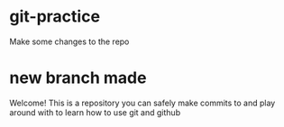 # git-practice
Make some changes to the repo

# new branch made

Welcome! This is a repository you can safely make commits to and play around with to learn how to use git and github

